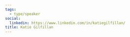 ```yaml
---
tags:
  - type/speaker
social:
  linkedin: https://www.linkedin.com/in/katiegilfillan/
title: Katie Gilfillan
---
```

